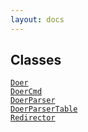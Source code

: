 ```yaml
---
layout: docs
---
```

## Classes

<a href="../object/Doer.html#Doer" target="main"><code>Doer</code></a>  
<a href="../object/DoerCmd.html#DoerCmd"
target="main"><code>DoerCmd</code></a>  
<a href="../object/DoerParser.html#DoerParser"
target="main"><code>DoerParser</code></a>  
<a href="../object/DoerParserTable.html#DoerParserTable"
target="main"><code>DoerParserTable</code></a>  
<a href="../object/Redirector.html#Redirector"
target="main"><code>Redirector</code></a>  
